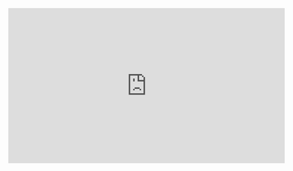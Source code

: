 <iframe width="560" height="315" src="https://youtu.be/47kFWegGRjo" frameborder="0" allow="autoplay; encrypted-media" allowfullscreen></iframe>

